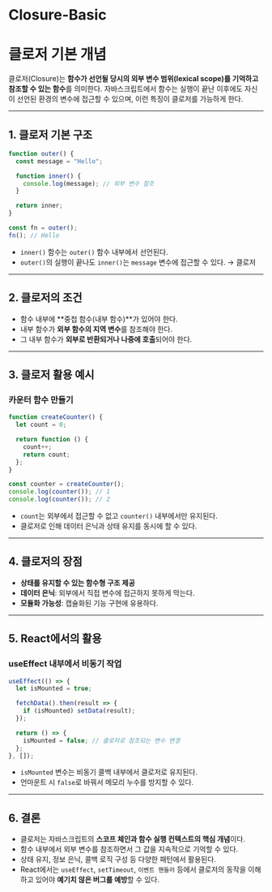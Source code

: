 # Closure-Basic

# 클로저 기본 개념

클로저(Closure)는 **함수가 선언될 당시의 외부 변수 범위(lexical scope)를 기억하고 참조할 수 있는 함수**를 의미한다.
자바스크립트에서 함수는 실행이 끝난 이후에도 자신이 선언된 환경의 변수에 접근할 수 있으며, 이런 특징이 클로저를 가능하게 한다.

---

## 1. 클로저 기본 구조

```jsx
function outer() {
  const message = "Hello";

  function inner() {
    console.log(message); // 외부 변수 참조
  }

  return inner;
}

const fn = outer();
fn(); // Hello
```

- `inner()` 함수는 `outer()` 함수 내부에서 선언된다.
- `outer()`의 실행이 끝나도 `inner()`는 `message` 변수에 접근할 수 있다. → 클로저

---

## 2. 클로저의 조건

- 함수 내부에 **중첩 함수(내부 함수)**가 있어야 한다.
- 내부 함수가 **외부 함수의 지역 변수**를 참조해야 한다.
- 그 내부 함수가 **외부로 반환되거나 나중에 호출**되어야 한다.

---

## 3. 클로저 활용 예시

### 카운터 함수 만들기

```jsx
function createCounter() {
  let count = 0;

  return function () {
    count++;
    return count;
  };
}

const counter = createCounter();
console.log(counter()); // 1
console.log(counter()); // 2
```

- `count`는 외부에서 접근할 수 없고 `counter()` 내부에서만 유지된다.
- 클로저로 인해 데이터 은닉과 상태 유지를 동시에 할 수 있다.

---

## 4. 클로저의 장점

- **상태를 유지할 수 있는 함수형 구조 제공**
- **데이터 은닉**: 외부에서 직접 변수에 접근하지 못하게 막는다.
- **모듈화 가능성**: 캡슐화된 기능 구현에 유용하다.

---

## 5. React에서의 활용

### useEffect 내부에서 비동기 작업

```jsx
useEffect(() => {
  let isMounted = true;

  fetchData().then(result => {
    if (isMounted) setData(result);
  });

  return () => {
    isMounted = false; // 클로저로 참조되는 변수 변경
  };
}, []);
```

- `isMounted` 변수는 비동기 콜백 내부에서 클로저로 유지된다.
- 언마운트 시 `false`로 바꿔서 메모리 누수를 방지할 수 있다.

---

## 6. 결론

- 클로저는 자바스크립트의 **스코프 체인과 함수 실행 컨텍스트의 핵심 개념**이다.
- 함수 내부에서 외부 변수를 참조하면서 그 값을 지속적으로 기억할 수 있다.
- 상태 유지, 정보 은닉, 콜백 로직 구성 등 다양한 패턴에서 활용된다.
- React에서는 `useEffect`, `setTimeout`, `이벤트 핸들러` 등에서 클로저의 동작을 이해하고 있어야 **예기치 않은 버그를 예방**할 수 있다.